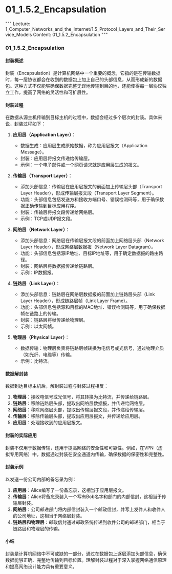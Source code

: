 # 01_1.5.2_Encapsulation

"""
Lecture: 1_Computer_Networks_and_the_Internet/1.5_Protocol_Layers_and_Their_Service_Models
Content: 01_1.5.2_Encapsulation
"""

### 01_1.5.2_Encapsulation

#### 封装概述

封装（Encapsulation）是计算机网络中一个重要的概念，它指的是在传输数据时，每一层协议都会在收到的数据包上加上自己的头部信息，从而形成新的数据包。这种方式不仅能够确保数据完整无误地传输到目的地，还能使得每一层协议独立工作，提高了网络的灵活性和可扩展性。

#### 封装过程

在数据从源主机传输到目标主机的过程中，数据会经过多个层次的封装。具体来说，封装过程如下：

1. **应用层（Application Layer）**：
   - 数据生成：应用层生成原始数据，称为应用层报文（Application Message）。
   - 封装：应用层将报文传递给传输层。
   - 示例：一个电子邮件或一个网页请求就是应用层生成的报文。

2. **传输层（Transport Layer）**：
   - 添加头部信息：传输层在应用层报文的前面加上传输层头部（Transport Layer Header），形成传输层报文段（Transport Layer Segment）。
   - 功能：头部信息包括发送方和接收方端口号、错误检测码等，用于确保数据正确传输到目标应用程序。
   - 封装：传输层将报文段传递给网络层。
   - 示例：TCP或UDP报文段。

3. **网络层（Network Layer）**：
   - 添加头部信息：网络层在传输层报文段的前面加上网络层头部（Network Layer Header），形成网络层数据报（Network Layer Datagram）。
   - 功能：头部信息包括源IP地址、目标IP地址等，用于确定数据报的路由路径。
   - 封装：网络层将数据报传递给链路层。
   - 示例：IP数据报。

4. **链路层（Link Layer）**：
   - 添加头部信息：链路层在网络层数据报的前面加上链路层头部（Link Layer Header），形成链路层帧（Link Layer Frame）。
   - 功能：头部信息包括源和目标的MAC地址、错误检测码等，用于确保数据帧在链路上的传输。
   - 封装：链路层将帧传递给物理层。
   - 示例：以太网帧。

5. **物理层（Physical Layer）**：
   - 数据传输：物理层负责将链路层帧转换为电信号或光信号，通过物理介质（如光纤、电缆等）传输。
   - 示例：比特流。

#### 数据解封装

数据到达目标主机后，解封装过程与封装过程相反：

1. **物理层**：接收电信号或光信号，将其转换为比特流，并传递给链路层。
2. **链路层**：移除链路层头部，提取出网络层数据报，并传递给网络层。
3. **网络层**：移除网络层头部，提取出传输层报文段，并传递给传输层。
4. **传输层**：移除传输层头部，提取出应用层报文，并传递给应用层。
5. **应用层**：处理接收到的应用层报文。

#### 封装的实际应用

封装不仅用于数据传输，还用于提高网络的安全性和可靠性。例如，在VPN（虚拟专用网络）中，数据通过封装在安全通道内传输，确保数据的保密性和完整性。

#### 封装示例

以发送一份公司内部的备忘录为例：

1. **应用层**：Alice编写了一份备忘录，这相当于应用层报文。
2. **传输层**：Alice将备忘录装入一个写有Bob名字和部门的内部信封，这相当于传输层封装。
3. **网络层**：公司邮递部门将内部信封装入一个邮政信封，并写上发件人和收件人的公司地址，这相当于网络层封装。
4. **链路层和物理层**：邮政信封通过邮政系统传递到收件公司的邮递部门，相当于链路层和物理层的传输。

#### 小结

封装是计算机网络中不可或缺的一部分，通过在数据包上逐层添加头部信息，确保数据能够正确、完整地传输到目标位置。理解封装过程对于深入掌握网络通信原理和提高网络设计能力具有重要意义。